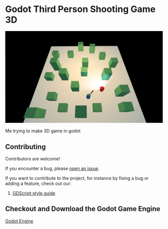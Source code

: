 
# Godot Third Person Shooting Game 3D

![project banner](./screenshot.png)

Me trying to make 3D game in godot


## Contributing

Contributors are welcome!

If you encounter a bug, please [open an issue](https://github.com/gxhamster/Godot-Basic-Shooting-Game-3D/issues/new).

If you want to contribute to the project, for instance by fixing a bug or adding a feature, check out our:

1. [GDScript style guide](https://www.gdquest.com/docs/guidelines/best-practices/godot-gdscript/)


## Checkout and Download the Godot Game Engine
[Godot Engine](https://godotengine.org/)
